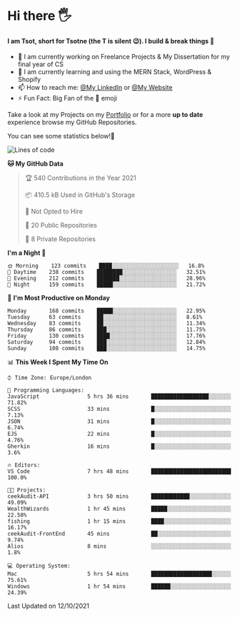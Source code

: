 # Hi there :raised_hand_with_fingers_splayed:
#### I am Tsot, short for Tsotne (the T is silent :wink:). I build & break things :space_invader:
- :telescope: I am currently working on Freelance Projects & My Dissertation for my final year of CS
- :seedling: I am currently learning and using the MERN Stack, WordPress & Shopify
- :mailbox: How to reach me: [@My LinkedIn](https://www.linkedin.com/in/tsotne-gvadzabia/) or [@My Website](https://tsotnegvadzabia.me/contact)
- :zap: Fun Fact: Big Fan of the :space_invader: emoji

Take a look at my Projects on my [Portfolio](https://tsotne.co.uk/) or for a more **up to date** experience browse my GitHub Repositories.

You can see some statistics below!:space_invader:
<!--START_SECTION:waka-->
![Lines of code](https://img.shields.io/badge/From%20Hello%20World%20I%27ve%20Written-3.5%20million%20lines%20of%20code-blue)

**🐱 My GitHub Data** 

> 🏆 540 Contributions in the Year 2021
 > 
> 📦 410.5 kB Used in GitHub's Storage 
 > 
> 🚫 Not Opted to Hire
 > 
> 📜 20 Public Repositories 
 > 
> 🔑 8 Private Repositories  
 > 
**I'm a Night 🦉** 

```text
🌞 Morning    123 commits    ████░░░░░░░░░░░░░░░░░░░░░   16.8% 
🌆 Daytime    238 commits    ████████░░░░░░░░░░░░░░░░░   32.51% 
🌃 Evening    212 commits    ███████░░░░░░░░░░░░░░░░░░   28.96% 
🌙 Night      159 commits    █████░░░░░░░░░░░░░░░░░░░░   21.72%

```
📅 **I'm Most Productive on Monday** 

```text
Monday       168 commits    █████░░░░░░░░░░░░░░░░░░░░   22.95% 
Tuesday      63 commits     ██░░░░░░░░░░░░░░░░░░░░░░░   8.61% 
Wednesday    83 commits     ██░░░░░░░░░░░░░░░░░░░░░░░   11.34% 
Thursday     86 commits     ███░░░░░░░░░░░░░░░░░░░░░░   11.75% 
Friday       130 commits    ████░░░░░░░░░░░░░░░░░░░░░   17.76% 
Saturday     94 commits     ███░░░░░░░░░░░░░░░░░░░░░░   12.84% 
Sunday       108 commits    ███░░░░░░░░░░░░░░░░░░░░░░   14.75%

```


📊 **This Week I Spent My Time On** 

```text
⌚︎ Time Zone: Europe/London

💬 Programming Languages: 
JavaScript               5 hrs 36 mins       ██████████████████░░░░░░░   71.82% 
SCSS                     33 mins             █░░░░░░░░░░░░░░░░░░░░░░░░   7.13% 
JSON                     31 mins             █░░░░░░░░░░░░░░░░░░░░░░░░   6.74% 
EJS                      22 mins             █░░░░░░░░░░░░░░░░░░░░░░░░   4.76% 
Gherkin                  16 mins             █░░░░░░░░░░░░░░░░░░░░░░░░   3.6%

🔥 Editors: 
VS Code                  7 hrs 48 mins       █████████████████████████   100.0%

🐱‍💻 Projects: 
ceekAudit-API            3 hrs 50 mins       ████████████░░░░░░░░░░░░░   49.09% 
WealthWizards            1 hr 45 mins        █████░░░░░░░░░░░░░░░░░░░░   22.58% 
fishing                  1 hr 15 mins        ████░░░░░░░░░░░░░░░░░░░░░   16.17% 
ceekAudit-FrontEnd       45 mins             ██░░░░░░░░░░░░░░░░░░░░░░░   9.74% 
Alios                    8 mins              ░░░░░░░░░░░░░░░░░░░░░░░░░   1.8%

💻 Operating System: 
Mac                      5 hrs 54 mins       ███████████████████░░░░░░   75.61% 
Windows                  1 hr 54 mins        ██████░░░░░░░░░░░░░░░░░░░   24.39%

```


 Last Updated on 12/10/2021
<!--END_SECTION:waka-->
